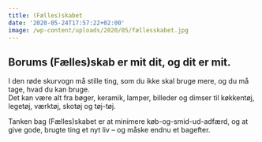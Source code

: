 ```yaml
---
title: (Fælles)skabet
date: '2020-05-24T17:57:22+02:00'
image: /wp-content/uploads/2020/05/fællesskabet.jpg
---
```


## Borums (Fælles)skab er mit dit, og dit er mit.

I den røde skurvogn må stille ting, som du ikke skal bruge mere, og du må tage, hvad du kan bruge.  
Det kan være alt fra bøger, keramik, lamper, billeder og dimser til køkkentøj, legetøj, værktøj, skotøj og tøj-tøj.

Tanken bag (Fælles)skabet er at minimere køb-og-smid-ud-adfærd, og at give gode, brugte ting et nyt liv – og måske endnu et bagefter.